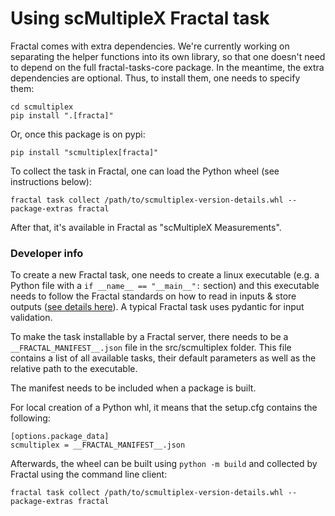 # Using scMultipleX Fractal task

Fractal comes with extra dependencies. We're currently working on separating the helper functions into its own library, so that one doesn't need to depend on the full fractal-tasks-core package. In the meantime, the extra dependencies are optional. Thus, to install them, one needs to specify them:
```
cd scmultiplex
pip install ".[fracta]"
```

Or, once this package is on pypi:
```
pip install "scmultiplex[fracta]"
```

To collect the task in Fractal, one can load the Python wheel (see instructions below):
```
fractal task collect /path/to/scmultiplex-version-details.whl --package-extras fractal
```

After that, it's available in Fractal as "scMultipleX Measurements".

### Developer info
To create a new Fractal task, one needs to create a linux executable (e.g. a Python file with a `if __name__ == "__main__":` section) and this executable needs to follow the Fractal standards on how to read in inputs & store outputs ([see details here](https://fractal-analytics-platform.github.io/fractal-tasks-core/task_howto.html)). A typical Fractal task uses pydantic for input validation.

To make the task installable by a Fractal server, there needs to be a `__FRACTAL_MANIFEST__.json` file in the src/scmultiplex folder. This file contains a list of all available tasks, their default parameters as well as the relative path to the executable.

The manifest needs to be included when a package is built. 

For local creation of a Python whl, it means that the setup.cfg contains the following:
```
[options.package_data]
scmultiplex = __FRACTAL_MANIFEST__.json
```
Afterwards, the wheel can be built using `python -m build` and collected by Fractal using the command line client:
```
fractal task collect /path/to/scmultiplex-version-details.whl --package-extras fractal
```



